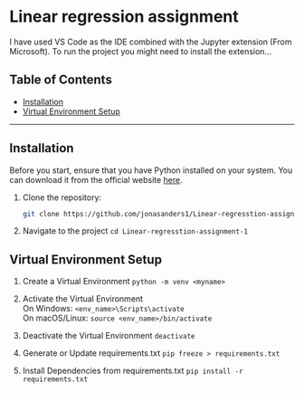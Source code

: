 # Linear regression assignment

I have used VS Code as the IDE combined with the Jupyter extension (From Microsoft). To run the project you might need to install the extension...

## Table of Contents

- [Installation](#installation)
- [Virtual Environment Setup](#virtual-environment-setup)

---

## Installation

Before you start, ensure that you have Python installed on your system. You can download it from the official website [here](https://www.python.org/downloads/).

1. Clone the repository:

   ```bash
   git clone https://github.com/jonasanders1/Linear-regresstion-assignment-1.git

2. Navigate to the project
  ``` cd Linear-regresstion-assignment-1 ```

## Virtual Environment Setup
1.  Create a Virtual Environment
``` python -m venv <myname> ```

3. Activate the Virtual Environment
\
On Windows:
``` <env_name>\Scripts\activate ```
\
On macOS/Linux:
``` source <env_name>/bin/activate ```

4. Deactivate the Virtual Environment
``` deactivate ```

5. Generate or Update requirements.txt
``` pip freeze > requirements.txt ```

6. Install Dependencies from requirements.txt
``` pip install -r requirements.txt ```

